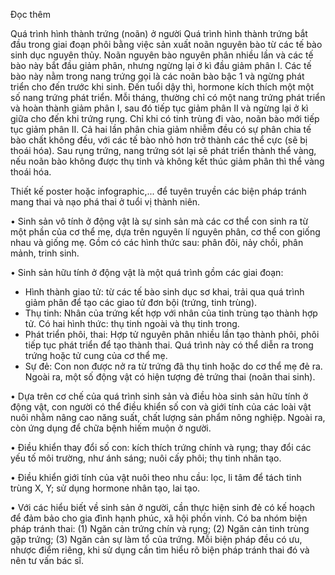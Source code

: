Đọc thêm

Quá trình hình thành trứng (noãn) ở người
Quá trình hình thành trứng bắt đầu trong giai đoạn phôi bằng việc sản xuất noãn nguyên bào từ các tế bào sinh dục nguyên thủy. Noãn nguyên bào nguyên phân nhiều lần và các tế bào này bắt đầu giảm phân, nhưng ngừng lại ở kì đầu giảm phân I. Các tế bào này nằm trong nang trứng gọi là các noãn bào bậc 1 và ngừng phát triển cho đến trước khi sinh.
Đến tuổi dậy thì, hormone kích thích một một số nang trứng phát triển. Mỗi tháng, thường chỉ có một nang trứng phát triển và hoàn thành giảm phân I, sau đó tiếp tục giảm phân II và ngừng lại ở kì giữa cho đến khi trứng rụng. Chỉ khi có tinh trùng đi vào, noãn bào mới tiếp tục giảm phân II.
Cả hai lần phân chia giảm nhiễm đều có sự phân chia tế bào chất không đều, với các tế bào nhỏ hơn trở thành các thể cực (sẽ bị thoái hóa). Sau rụng trứng, nang trứng sót lại sẽ phát triển thành thể vàng, nếu noãn bào không được thụ tinh và không kết thúc giảm phân thì thể vàng thoái hóa.

Thiết kế poster hoặc infographic,... để tuyên truyền các biện pháp tránh mang thai và nạo phá thai ở tuổi vị thành niên.

• Sinh sản vô tính ở động vật là sự sinh sản mà các cơ thể con sinh ra từ một phần của cơ thể mẹ, dựa trên nguyên lí nguyên phân, cơ thể con giống nhau và giống mẹ. Gồm có các hình thức sau: phân đôi, nảy chồi, phân mảnh, trinh sinh.

• Sinh sản hữu tính ở động vật là một quá trình gồm các giai đoạn:
+ Hình thành giao tử: từ các tế bào sinh dục sơ khai, trải qua quá trình giảm phân để tạo các giao tử đơn bội (trứng, tinh trùng).
+ Thụ tinh: Nhân của trứng kết hợp với nhân của tinh trùng tạo thành hợp tử. Có hai hình thức: thụ tinh ngoài và thụ tinh trong.
+ Phát triển phôi, thai: Hợp tử nguyên phân nhiều lần tạo thành phôi, phôi tiếp tục phát triển để tạo thành thai. Quá trình này có thể diễn ra trong trứng hoặc tử cung của cơ thể mẹ.
+ Sự đẻ: Con non được nở ra từ trứng đã thụ tinh hoặc do cơ thể mẹ đẻ ra. Ngoài ra, một số động vật có hiện tượng đẻ trứng thai (noãn thai sinh).

• Dựa trên cơ chế của quá trình sinh sản và điều hòa sinh sản hữu tính ở động vật, con người có thể điều khiển số con và giới tính của các loài vật nuôi nhằm nâng cao năng suất, chất lượng sản phẩm nông nghiệp. Ngoài ra, còn ứng dụng để chữa bệnh hiếm muộn ở người.

• Điều khiển thay đổi số con: kích thích trứng chính và rụng; thay đổi các yếu tố môi trường, như ánh sáng; nuôi cấy phôi; thụ tinh nhân tạo.

• Điều khiển giới tính của vật nuôi theo nhu cầu: lọc, li tâm để tách tinh trùng X, Y; sử dụng hormone nhân tạo, lai tạo.

• Với các hiểu biết về sinh sản ở người, cần thực hiện sinh đẻ có kế hoạch để đảm bảo cho gia đình hạnh phúc, xã hội phồn vinh. Có ba nhóm biện pháp tránh thai: (1) Ngăn cản trứng chín và rụng; (2) Ngăn cản tinh trùng gặp trứng; (3) Ngăn cản sự làm tổ của trứng. Mỗi biện pháp đều có ưu, nhược điểm riêng, khi sử dụng cần tìm hiểu rõ biện pháp tránh thai đó và nên tư vấn bác sĩ.